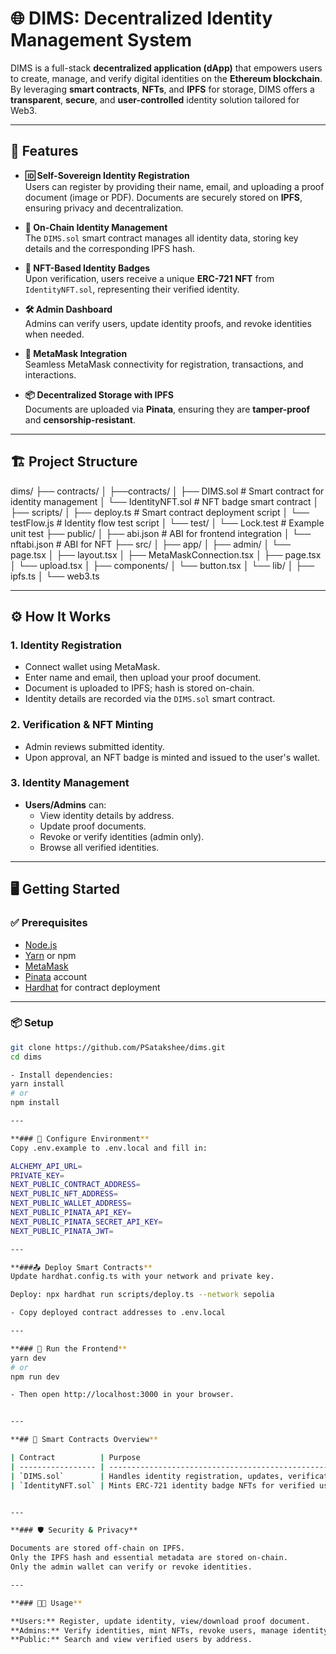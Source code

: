 # 🌐 DIMS: Decentralized Identity Management System

DIMS is a full-stack **decentralized application (dApp)** that empowers users to create, manage, and verify digital identities on the **Ethereum blockchain**. By leveraging **smart contracts**, **NFTs**, and **IPFS** for storage, DIMS offers a **transparent**, **secure**, and **user-controlled** identity solution tailored for Web3.

---

## 🚀 Features

- **🆔 Self-Sovereign Identity Registration**  
  Users can register by providing their name, email, and uploading a proof document (image or PDF). Documents are securely stored on **IPFS**, ensuring privacy and decentralization.

- **🔗 On-Chain Identity Management**  
  The `DIMS.sol` smart contract manages all identity data, storing key details and the corresponding IPFS hash.

- **🏅 NFT-Based Identity Badges**  
  Upon verification, users receive a unique **ERC-721 NFT** from `IdentityNFT.sol`, representing their verified identity.

- **🛠️ Admin Dashboard**  
  Admins can verify users, update identity proofs, and revoke identities when needed.

- **🦊 MetaMask Integration**  
  Seamless MetaMask connectivity for registration, transactions, and interactions.

- **📦 Decentralized Storage with IPFS**  
  Documents are uploaded via **Pinata**, ensuring they are **tamper-proof** and **censorship-resistant**.

---

## 🏗️ Project Structure
dims/
├── contracts/
│ ├──contracts/
│   ├── DIMS.sol # Smart contract for identity management
│   └── IdentityNFT.sol # NFT badge smart contract
│ ├── scripts/
│   ├── deploy.ts # Smart contract deployment script
│   └── testFlow.js # Identity flow test script
│ └── test/
│   └── Lock.test # Example unit test
├── public/
│ ├── abi.json # ABI for frontend integration
│ └── nftabi.json # ABI for NFT
├── src/
│ ├── app/
│   ├── admin/
│     └── page.tsx
│   ├── layout.tsx
│   ├── MetaMaskConnection.tsx
│   ├── page.tsx
│   └── upload.tsx
│ ├── components/
│   └── button.tsx
│ └── lib/
│   ├── ipfs.ts
│   └── web3.ts



---

## ⚙️ How It Works

### 1. Identity Registration
- Connect wallet using MetaMask.
- Enter name and email, then upload your proof document.
- Document is uploaded to IPFS; hash is stored on-chain.
- Identity details are recorded via the `DIMS.sol` smart contract.

### 2. Verification & NFT Minting
- Admin reviews submitted identity.
- Upon approval, an NFT badge is minted and issued to the user's wallet.

### 3. Identity Management
- **Users/Admins** can:
  - View identity details by address.
  - Update proof documents.
  - Revoke or verify identities (admin only).
  - Browse all verified identities.

---

## 🖥️ Getting Started

### ✅ Prerequisites

- [Node.js](https://nodejs.org/)
- [Yarn](https://yarnpkg.com/) or npm
- [MetaMask](https://metamask.io/)
- [Pinata](https://www.pinata.cloud/) account
- [Hardhat](https://hardhat.org/) for contract deployment

---

### 📦 Setup

```bash
git clone https://github.com/PSatakshee/dims.git
cd dims

- Install dependencies:
yarn install
# or
npm install

---

**### 🔐 Configure Environment**
Copy .env.example to .env.local and fill in:

ALCHEMY_API_URL=
PRIVATE_KEY=
NEXT_PUBLIC_CONTRACT_ADDRESS=
NEXT_PUBLIC_NFT_ADDRESS=
NEXT_PUBLIC_WALLET_ADDRESS=
NEXT_PUBLIC_PINATA_API_KEY=
NEXT_PUBLIC_PINATA_SECRET_API_KEY=
NEXT_PUBLIC_PINATA_JWT=

---

**###📤 Deploy Smart Contracts**
Update hardhat.config.ts with your network and private key.

Deploy: npx hardhat run scripts/deploy.ts --network sepolia

- Copy deployed contract addresses to .env.local

---

**### 🚀 Run the Frontend**
yarn dev
# or
npm run dev

- Then open http://localhost:3000 in your browser.


---

**## 🧩 Smart Contracts Overview**

| Contract          | Purpose                                                                |
| ----------------- | ---------------------------------------------------------------------- |
| `DIMS.sol`        | Handles identity registration, updates, verifications, and revocations |
| `IdentityNFT.sol` | Mints ERC-721 identity badge NFTs for verified users                   |


---

**### 🛡️ Security & Privacy**

Documents are stored off-chain on IPFS.
Only the IPFS hash and essential metadata are stored on-chain.
Only the admin wallet can verify or revoke identities.

---

**### 👨‍💻 Usage**

**Users:** Register, update identity, view/download proof document.
**Admins:** Verify identities, mint NFTs, revoke users, manage identity lifecycle.
**Public:** Search and view verified users by address.










